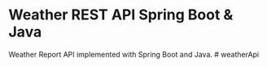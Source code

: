 # Weather REST API Spring Boot & Java

Weather Report API implemented with Spring Boot and Java.
#   w e a t h e r A p i  
 